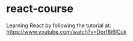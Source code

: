# react-course
Learning React by following the tutorial at: https://www.youtube.com/watch?v=Dorf8i6lCuk

